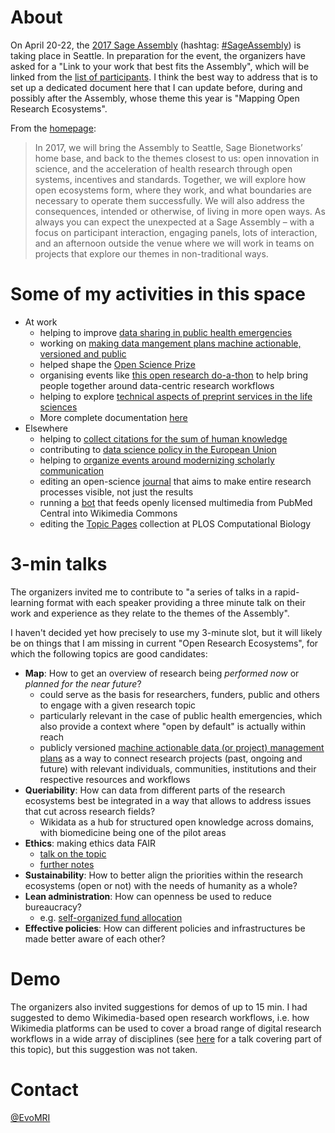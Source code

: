 # About

On April 20-22, the [2017 Sage Assembly](http://sageassembly.org/?page_id=13) (hashtag: [#SageAssembly](https://twitter.com/search?vertical=default&q=sageassembly%20OR%20(sage%20AND%20(assembly%20OR%20congress%20PR%20bio))%20OR%20sagebio)) is taking place in Seattle. In preparation for the event, the organizers have asked for a "Link to your work that best fits the Assembly", which will be linked from the [list of participants](http://sageassembly.org/?page_id=48). I think the best way to address that is to set up a dedicated document here that I can update before, during and possibly after the Assembly, whose theme this year is "Mapping Open Research Ecosystems".

From the [homepage](http://sageassembly.wpengine.com/):
> In 2017, we will bring the Assembly to Seattle, Sage Bionetworks’ home base, and back to the themes closest to us: open innovation in science, and the acceleration of health research through open systems, incentives and  standards.  Together, we will explore how open ecosystems form, where they work, and what boundaries are necessary to operate them successfully. We will also address the consequences, intended or otherwise, of living in more open ways. As always you can expect the unexpected at a Sage Assembly – with a focus on participant interaction, engaging panels, lots of interaction, and an afternoon outside the venue where we will work in teams on projects that explore our themes in non-traditional ways.

# Some of my activities in this space

* At work
  - helping to improve [data sharing in public health emergencies](https://doi.org/10.2471/BLT.17.192096)
  - working on [making data mangement plans machine actionable, versioned and public](https://doi.org/10.3897/rio.3.e13086)
  - helped shape the [Open Science Prize](http://openscienceprize.org/)
  - organising events like [this open research do-a-thon](https://github.com/sparcopen/Open-Research-doathon) to help bring people together around data-centric research workflows
  - helping to explore [technical aspects of preprint services in the life sciences](https://doi.org/10.3897/rio.3.e11825)
  - More complete documentation [here](https://github.com/Daniel-Mietchen/datascience/)
* Elsewhere
  - helping to [collect citations for the sum of human knowledge](https://meta.wikimedia.org/wiki/WikiCite_2017)
  - contributing to [data science policy in the European Union](http://ec.europa.eu/transparency/regexpert/index.cfm?do=groupDetail.groupDetail&groupID=3464)
  - helping to [organize events around modernizing scholarly communication](https://www.force11.org/group/force2017-organizing-committee/program-committee)
  - editing an open-science [journal](http://riojournal.com/browse_articles) that aims to make entire research processes visible, not just the results
  - running a [bot](https://commons.wikimedia.org/wiki/User:Open_Access_Media_Importer_Bot) that feeds openly licensed multimedia from PubMed Central into Wikimedia Commons
  - editing the [Topic Pages](http://collections.plos.org/topic-pages) collection at PLOS Computational Biology

# 3-min talks

The organizers invited me to contribute to "a series of talks in a rapid-learning format with each speaker providing a three minute talk on their work and experience as they relate to the themes of the Assembly".

I haven't decided yet how precisely to use my 3-minute slot, but it will likely be on things that I am missing in current "Open Research Ecosystems", for which the following topics are good candidates:
- **Map**: How to get an overview of research being *performed now* or *planned for the near future*?
  - could serve as the basis for researchers, funders, public and others to engage with a given research topic
  - particularly relevant in the case of public health emergencies, which also provide a context where "open by default" is actually within reach
  - publicly versioned [machine actionable data (or project) management plans](https://doi.org/10.3897/rio.3.e13086) as a way to connect research projects (past, ongoing and future) with relevant individuals, communities, institutions and their respective resources and workflows
- **Queriability**: How can data from different parts of the research ecosystems best be integrated in a way that allows to address issues that cut across research fields?
  - Wikidata as a hub for structured open knowledge across domains, with biomedicine being one of the pilot areas
- **Ethics**: making ethics data FAIR
  - [talk on the topic](https://github.com/Daniel-Mietchen/events/blob/master/PIDapalooza.md)
  - [further notes](https://github.com/Daniel-Mietchen/datascience/blob/master/ethics.md)
- **Sustainability**: How to better align the priorities within the research ecosystems (open or not) with the needs of humanity as a whole?
- **Lean administration**: How can openness be used to reduce bureaucracy?
  - e.g. [self-organized fund allocation](https://doi.org/10.1007/s11192-016-2110-3)
- **Effective policies**: How can different policies and infrastructures be made better aware of each other?

# Demo

The organizers also invited suggestions for demos of up to 15 min. I had suggested to demo Wikimedia-based open research workflows, i.e. how Wikimedia platforms can be used to cover a broad range of digital research workflows in a wide array of disciplines (see [here](https://en.m.wikipedia.org/wiki/User:Daniel_Mietchen/Talks/UKSG_2015) for a talk covering part of this topic), but this suggestion was not taken.

# Contact

[@EvoMRI](https://twitter.com/EvoMRI)
